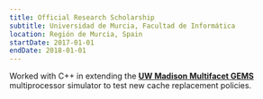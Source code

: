 ```yaml
---
title: Official Research Scholarship
subtitle: Universidad de Murcia, Facultad de Informática
location: Región de Murcia, Spain
startDate: 2017-01-01
endDate: 2018-01-01
---
```


Worked with C++ in extending the **[UW Madison Multifacet
GEMS](https://research.cs.wisc.edu/gems/home.html)** multiprocessor simulator to
test new cache replacement policies.
